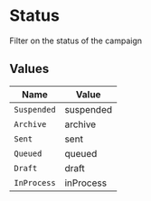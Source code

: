 # Status

Filter on the status of the campaign


## Values

| Name        | Value       |
| ----------- | ----------- |
| `Suspended` | suspended   |
| `Archive`   | archive     |
| `Sent`      | sent        |
| `Queued`    | queued      |
| `Draft`     | draft       |
| `InProcess` | inProcess   |